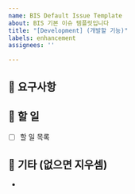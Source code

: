 ```yaml
---
name: BIS Default Issue Template
about: BIS 기본 이슈 템플릿입니다
title: "[Development] (개발할 기능)"
labels: enhancement
assignees: ''

---
```


## 📕 요구사항


## 📜 할 일

- [ ] 할 일 목록

## 🎸 기타 (없으면 지우셈)

-
